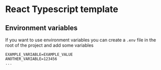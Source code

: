 # React Typescript template

## Environment variables

If you want to use environment variables you can create a `.env` file in the root of the project and add some variables

```
EXAMPLE_VARIABLE=EXAMPLE_VALUE
ANOTHER_VARIABLE=123456
...
```

